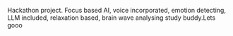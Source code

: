 Hackathon project. Focus based AI, voice incorporated, emotion detecting, LLM included, relaxation based, brain wave analysing study buddy.Lets gooo
